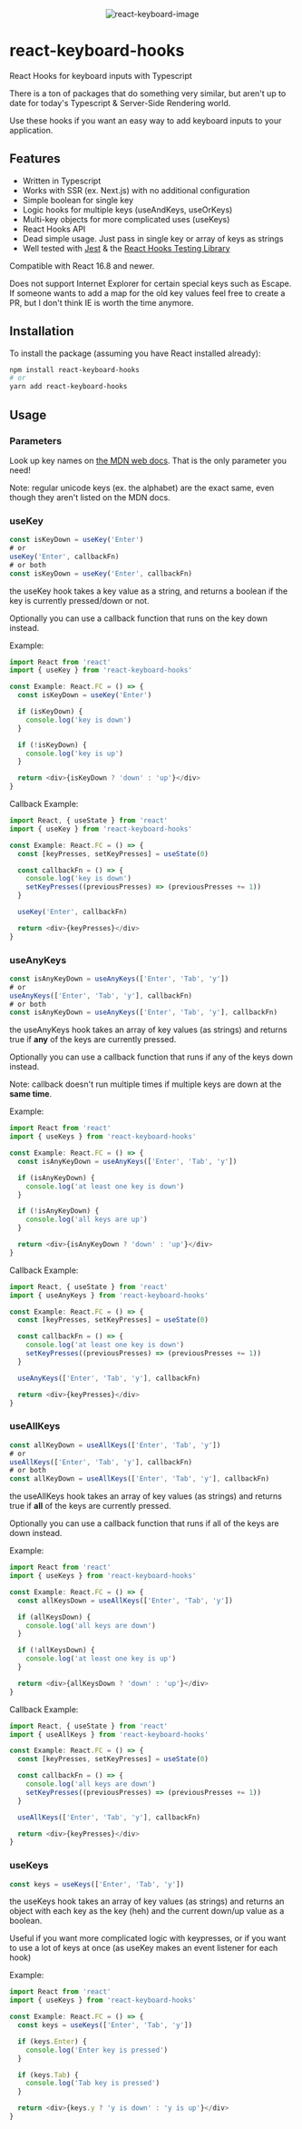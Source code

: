 <p align="center">
  <img src="/keyboard.png" alt="react-keyboard-image"/>
</p>

# react-keyboard-hooks

React Hooks for keyboard inputs with Typescript

There is a ton of packages that do something very similar, but aren't up to date for today's Typescript & Server-Side Rendering world.

Use these hooks if you want an easy way to add keyboard inputs to your application.

## Features

- Written in Typescript
- Works with SSR (ex. Next.js) with no additional configuration
- Simple boolean for single key
- Logic hooks for multiple keys (useAndKeys, useOrKeys)
- Multi-key objects for more complicated uses (useKeys)
- React Hooks API
- Dead simple usage. Just pass in single key or array of keys as strings
- Well tested with [Jest](https://jestjs.io/) & the [React Hooks Testing Library](https://github.com/testing-library/react-hooks-testing-library)

Compatible with React 16.8 and newer.

Does not support Internet Explorer for certain special keys such as Escape. If someone wants to add a map for the old key values feel free to create a PR, but I don't think IE is worth the time anymore.

## Installation

To install the package (assuming you have React installed already):

```sh
npm install react-keyboard-hooks
# or
yarn add react-keyboard-hooks
```

## Usage

### Parameters

Look up key names on [the MDN web docs](https://developer.mozilla.org/en-US/docs/Web/API/KeyboardEvent/key/Key_Values). That is the only parameter you need!

Note: regular unicode keys (ex. the alphabet) are the exact same, even though they aren't listed on the MDN docs.

### useKey

```typescript
const isKeyDown = useKey('Enter')
# or
useKey('Enter', callbackFn)
# or both
const isKeyDown = useKey('Enter', callbackFn)
```

the useKey hook takes a key value as a string, and returns a boolean if the key is currently pressed/down or not.

Optionally you can use a callback function that runs on the key down instead.

Example:

```typescript
import React from 'react'
import { useKey } from 'react-keyboard-hooks'

const Example: React.FC = () => {
  const isKeyDown = useKey('Enter')

  if (isKeyDown) {
    console.log('key is down')
  }

  if (!isKeyDown) {
    console.log('key is up')
  }

  return <div>{isKeyDown ? 'down' : 'up'}</div>
}
```

Callback Example:

```typescript
import React, { useState } from 'react'
import { useKey } from 'react-keyboard-hooks'

const Example: React.FC = () => {
  const [keyPresses, setKeyPresses] = useState(0)

  const callbackFn = () => {
    console.log('key is down')
    setKeyPresses((previousPresses) => (previousPresses += 1))
  }

  useKey('Enter', callbackFn)

  return <div>{keyPresses}</div>
}
```

### useAnyKeys

```typescript
const isAnyKeyDown = useAnyKeys(['Enter', 'Tab', 'y'])
# or
useAnyKeys(['Enter', 'Tab', 'y'], callbackFn)
# or both
const isAnyKeyDown = useAnyKeys(['Enter', 'Tab', 'y'], callbackFn)
```

the useAnyKeys hook takes an array of key values (as strings) and returns true if **any** of the keys are currently pressed.

Optionally you can use a callback function that runs if any of the keys down instead.

Note: callback doesn't run multiple times if multiple keys are down at the **same time**.

Example:

```typescript
import React from 'react'
import { useKeys } from 'react-keyboard-hooks'

const Example: React.FC = () => {
  const isAnyKeyDown = useAnyKeys(['Enter', 'Tab', 'y'])

  if (isAnyKeyDown) {
    console.log('at least one key is down')
  }

  if (!isAnyKeyDown) {
    console.log('all keys are up')
  }

  return <div>{isAnyKeyDown ? 'down' : 'up'}</div>
}
```

Callback Example:

```typescript
import React, { useState } from 'react'
import { useAnyKeys } from 'react-keyboard-hooks'

const Example: React.FC = () => {
  const [keyPresses, setKeyPresses] = useState(0)

  const callbackFn = () => {
    console.log('at least one key is down')
    setKeyPresses((previousPresses) => (previousPresses += 1))
  }

  useAnyKeys(['Enter', 'Tab', 'y'], callbackFn)

  return <div>{keyPresses}</div>
}
```

### useAllKeys

```typescript
const allKeyDown = useAllKeys(['Enter', 'Tab', 'y'])
# or
useAllKeys(['Enter', 'Tab', 'y'], callbackFn)
# or both
const allKeyDown = useAllKeys(['Enter', 'Tab', 'y'], callbackFn)
```

the useAllKeys hook takes an array of key values (as strings) and returns true if **all** of the keys are currently pressed.

Optionally you can use a callback function that runs if all of the keys are down instead.

Example:

```typescript
import React from 'react'
import { useKeys } from 'react-keyboard-hooks'

const Example: React.FC = () => {
  const allKeysDown = useAllKeys(['Enter', 'Tab', 'y'])

  if (allKeysDown) {
    console.log('all keys are down')
  }

  if (!allKeysDown) {
    console.log('at least one key is up')
  }

  return <div>{allKeysDown ? 'down' : 'up'}</div>
}
```

Callback Example:

```typescript
import React, { useState } from 'react'
import { useAllKeys } from 'react-keyboard-hooks'

const Example: React.FC = () => {
  const [keyPresses, setKeyPresses] = useState(0)

  const callbackFn = () => {
    console.log('all keys are down')
    setKeyPresses((previousPresses) => (previousPresses += 1))
  }

  useAllKeys(['Enter', 'Tab', 'y'], callbackFn)

  return <div>{keyPresses}</div>
}
```

### useKeys

```typescript
const keys = useKeys(['Enter', 'Tab', 'y'])
```

the useKeys hook takes an array of key values (as strings) and returns an object with each key as the key (heh) and the current down/up value as a boolean.

Useful if you want more complicated logic with keypresses, or if you want to use a lot of keys at once (as useKey makes an event listener for each hook)

Example:

```typescript
import React from 'react'
import { useKeys } from 'react-keyboard-hooks'

const Example: React.FC = () => {
  const keys = useKeys(['Enter', 'Tab', 'y'])

  if (keys.Enter) {
    console.log('Enter key is pressed')
  }

  if (keys.Tab) {
    console.log('Tab key is pressed')
  }

  return <div>{keys.y ? 'y is down' : 'y is up'}</div>
}
```
